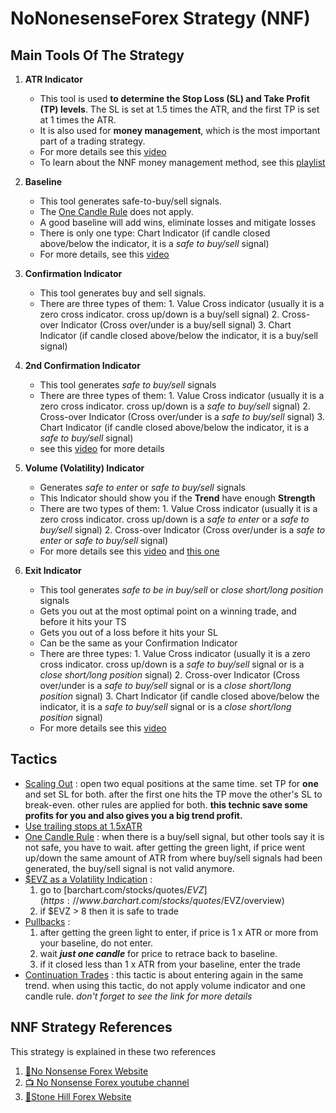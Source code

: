 # NoNonesenseForex Strategy (NNF)

## Main Tools Of The Strategy

1. **ATR Indicator**
	* This tool is used **to determine the Stop Loss (SL) and Take Profit (TP) levels**. The SL is set at 1.5 times the ATR, and the first TP is set at 1 times the ATR.
	* It is also used for **money management**, which is the most important part of a trading strategy.
	* For more details see this [video](https://www.youtube.com/watch?v=bqWLFNpK6eg)
	* To learn about the NNF money management method, see this [playlist](https://www.youtube.com/playlist?list=PLPqWQo6-TXfE8G_Mmxow0znSSoWTu44e7)

2. **Baseline**
	* This tool generates safe-to-buy/sell signals.
	* The [One Candle Rule](#tactics) does not apply.
	* A good baseline will add wins, eliminate losses and mitigate losses
	* There is only one type: Chart Indicator (if candle closed above/below the indicator, it is a *safe to buy/sell* signal)
	* For more details, see this [video](https://www.youtube.com/watch?v=x_8wfjTLdoY) 

3. **Confirmation Indicator**
	* This tool generates buy and sell signals.
	* There are three types of them:
			1. Value Cross indicator (usually it is a zero cross indicator. cross up/down is a buy/sell signal)
			2. Cross-over Indicator (Cross over/under is a buy/sell signal)
			3. Chart Indicator (if candle closed above/below the indicator, it is a buy/sell signal)

4. **2nd Confirmation Indicator**
	* This tool generates *safe to buy/sell* signals
	* There are three types of them:
			1. Value Cross indicator (usually it is a zero cross indicator. cross up/down is a *safe to buy/sell* signal)
			2. Cross-over Indicator (Cross over/under is a *safe to buy/sell* signal)
			3. Chart Indicator (if candle closed above/below the indicator, it is a *safe to buy/sell* signal)
	* see this [video](https://www.youtube.com/watch?v=JxUtee7krFc) for more details

5. **Volume (Volatility) Indicator**
	* Generates *safe to enter* or *safe to buy/sell* signals
	* This Indicator should show you if the **Trend** have enough **Strength**
	* There are two types of them:
			1. Value Cross indicator (usually it is a zero cross indicator. cross up/down is a *safe to enter* or a *safe to buy/sell* signal)
			2. Cross-over Indicator (Cross over/under is a *safe to enter* or *safe to buy/sell* signal)
	* For more details see this [video](https://www.youtube.com/watch?v=NWqbmPC3bD8&t=57s) and [this one](https://www.youtube.com/watch?v=N8Kbk0cwIWg) 

6. **Exit Indicator**
	* This tool generates *safe to be in buy/sell* or *close short/long position* signals
	* Gets you out at the most optimal point on a winning trade, and before it hits your TS
	* Gets you out of a loss before it hits your SL
	* Can be the same as your Confirmation Indicator
	* There are three types:
			1. Value Cross indicator (usually it is a zero cross indicator. cross up/down is a *safe to buy/sell* signal or is a *close short/long position* signal)
			2. Cross-over Indicator (Cross over/under is a *safe to buy/sell* signal or is a *close short/long position* signal)
			3. Chart Indicator (if candle closed above/below the indicator, it is a *safe to buy/sell* signal or is a *close short/long position* signal)
	* For more details see this [video](https://www.youtube.com/watch?v=1b3D1gNUyiw)

## Tactics

* [Scaling Out](https://www.youtube.com/watch?v=tJBmVhefMeE) : open two equal positions at the same time. set TP for **one** and set SL for both. after the first one hits the TP move the other's SL to break-even. other rules are applied for both. **this technic save some profits for you and also gives you a big trend profit.**
* [Use trailing stops at 1.5xATR](https://www.youtube.com/watch?v=Bsc_1GwKINM)
* [One Candle Rule](https://www.youtube.com/watch?v=YW2-91DNlIM) : when there is a buy/sell signal, but other tools say it is not safe, you have to wait. after getting the green light, if price went up/down the same amount of ATR from where buy/sell signals had been generated, the buy/sell signal is not valid anymore.
* [$EVZ as a Volatility Indication](https://www.youtube.com/watch?v=N8Kbk0cwIWg) : 
	1. go to [barchart.com/stocks/quotes/$EVZ](https://www.barchart.com/stocks/quotes/$EVZ/overview)
	2. if $EVZ >  8 then it is safe to trade
* [Pullbacks](https://www.youtube.com/watch?v=JssEr6mopDc) : 
	1. after getting the green light to enter, if price is 1 x ATR or more from your baseline, do not enter. 
	2. wait ***just one candle*** for price to retrace back to baseline.
	3. if it closed less than 1 x ATR from your baseline, enter the trade
* [Continuation Trades](https://www.youtube.com/watch?v=0SFM5t_XjwQ) : this tactic is about entering again in the same trend. when using this tactic, do not apply volume indicator and one candle rule. *don't forget to see the link for more details*

## NNF Strategy References

This strategy is explained in these two references
1. [📃No Nonsense Forex Website](https://nononsenseforex.com/)
2. [📺 No Nonsense Forex youtube channel](https://www.youtube.com/c/nononsenseforex)
3. [📃Stone Hill Forex Website](https://https://stonehillforex.com/.com/)
